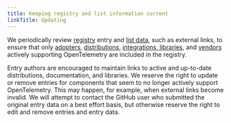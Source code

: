 ```yaml
---
title: Keeping registry and list information current
linkTitle: Updating
---
```


We periodically review [registry](..) entry and [list data], such as external
links, to ensure that only [adopters](../../adopters/),
[distributions](../../distributions/),
[integrations, libraries](../../integrations/), and [vendors](../../vendors/)
actively supporting OpenTelemetry are included in the registry.

Entry authors are encouraged to maintain links to active and up-to-date
distributions, documentation, and libraries. We reserve the right to update or
remove entries for components that seem to no longer actively support
OpenTelemetry. This may happen, for example, when external links become invalid.
We will attempt to contact the GitHub user who submitted the original entry data
on a best effort basis, but otherwise reserve the right to edit and remove
entries and entry data.

[list data]:
  https://github.com/open-telemetry/opentelemetry.io/tree/main/data/ecosystem
